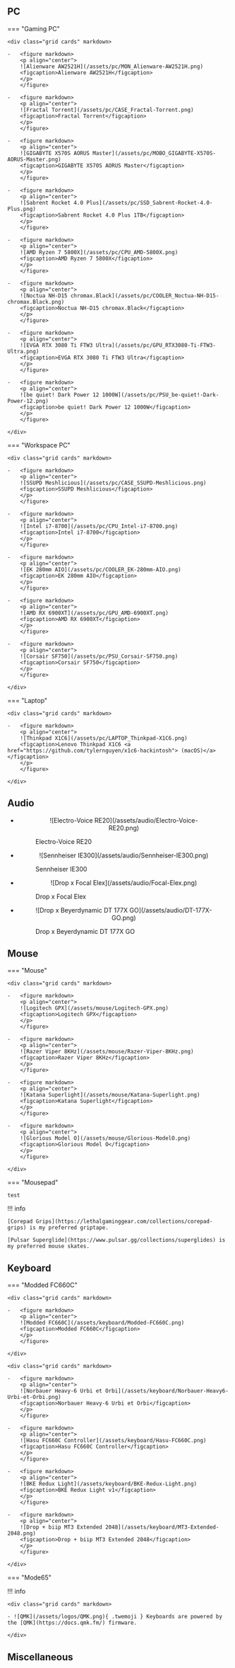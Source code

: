## PC

=== "Gaming PC"

    <div class="grid cards" markdown>

    -   <figure markdown>
        <p align="center">
        ![Alienware AW2521H](/assets/pc/MON_Alienware-AW2521H.png)
        <figcaption>Alienware AW2521H</figcaption>
        </p>
        </figure>

    -   <figure markdown>
        <p align="center">
        ![Fractal Torrent](/assets/pc/CASE_Fractal-Torrent.png)
        <figcaption>Fractal Torrent</figcaption>
        </p>
        </figure>

    -   <figure markdown>
        <p align="center">
        ![GIGABYTE X570S AORUS Master](/assets/pc/MOBO_GIGABYTE-X570S-AORUS-Master.png)
        <figcaption>GIGABYTE X570S AORUS Master</figcaption>
        </p>
        </figure>
        
    -   <figure markdown>
        <p align="center">
        ![Sabrent Rocket 4.0 Plus](/assets/pc/SSD_Sabrent-Rocket-4.0-Plus.png)
        <figcaption>Sabrent Rocket 4.0 Plus 1TB</figcaption>
        </p>
        </figure>

    -   <figure markdown>
        <p align="center">
        ![AMD Ryzen 7 5800X](/assets/pc/CPU_AMD-5800X.png)
        <figcaption>AMD Ryzen 7 5800X</figcaption>
        </p>
        </figure>

    -   <figure markdown>
        <p align="center">
        ![Noctua NH-D15 chromax.Black](/assets/pc/COOLER_Noctua-NH-D15-chromax.Black.png)
        <figcaption>Noctua NH-D15 chromax.Black</figcaption>
        </p>
        </figure>

    -   <figure markdown>
        <p align="center">
        ![EVGA RTX 3080 Ti FTW3 Ultra](/assets/pc/GPU_RTX3080-Ti-FTW3-Ultra.png)
        <figcaption>EVGA RTX 3080 Ti FTW3 Ultra</figcaption>
        </p>
        </figure>

    -   <figure markdown>
        <p align="center">
        ![be quiet! Dark Power 12 1000W](/assets/pc/PSU_be-quiet!-Dark-Power-12.png)
        <figcaption>be quiet! Dark Power 12 1000W</figcaption>
        </p>
        </figure>

    </div>

=== "Workspace PC"

    <div class="grid cards" markdown>

    -   <figure markdown>
        <p align="center">
        ![SSUPD Meshlicious](/assets/pc/CASE_SSUPD-Meshlicious.png)
        <figcaption>SSUPD Meshlicious</figcaption>
        </p>
        </figure>

    -   <figure markdown>
        <p align="center">
        ![Intel i7-8700](/assets/pc/CPU_Intel-i7-8700.png)
        <figcaption>Intel i7-8700</figcaption>
        </p>
        </figure>

    -   <figure markdown>
        <p align="center">
        ![EK 280mm AIO](/assets/pc/COOLER_EK-280mm-AIO.png)
        <figcaption>EK 280mm AIO</figcaption>
        </p>
        </figure>

    -   <figure markdown>
        <p align="center">
        ![AMD RX 6900XT](/assets/pc/GPU_AMD-6900XT.png)
        <figcaption>AMD RX 6900XT</figcaption>
        </p>
        </figure>

    -   <figure markdown>
        <p align="center">
        ![Corsair SF750](/assets/pc/PSU_Corsair-SF750.png)
        <figcaption>Corsair SF750</figcaption>
        </p>
        </figure>

    </div>

=== "Laptop"

    <div class="grid cards" markdown>

    -   <figure markdown>
        <p align="center">
        ![Thinkpad X1C6](/assets/pc/LAPTOP_Thinkpad-X1C6.png)
        <figcaption>Lenovo Thinkpad X1C6 <a href="https://github.com/tylernguyen/x1c6-hackintosh"> (macOS)</a> </figcaption>
        </p>
        </figure>

    </div>

## Audio

<div class="grid cards" markdown>

-   <figure markdown>
      <p align="center">
       ![Electro-Voice RE20](/assets/audio/Electro-Voice-RE20.png)
       <figcaption>Electro-Voice RE20</figcaption>
      </p>
    </figure>

-   <figure markdown>
      <p align="center">
       ![Sennheiser IE300](/assets/audio/Sennheiser-IE300.png)
       <figcaption>Sennheiser IE300</figcaption>
      </p>
    </figure>

-   <figure markdown>
      <p align="center">
       ![Drop x Focal Elex](/assets/audio/Focal-Elex.png)
       <figcaption>Drop x Focal Elex</figcaption>
      </p>
    </figure>

-   <figure markdown>
      <p align="center">
       ![Drop x Beyerdynamic DT 177X GO](/assets/audio/DT-177X-GO.png)
       <figcaption>Drop x Beyerdynamic DT 177X GO</figcaption>
      </p>
    </figure>

</div>

## Mouse

=== "Mouse"

    <div class="grid cards" markdown>

    -   <figure markdown>
        <p align="center">
        ![Logitech GPX](/assets/mouse/Logitech-GPX.png)
        <figcaption>Logitech GPX</figcaption>
        </p>
        </figure>

    -   <figure markdown>
        <p align="center">
        ![Razer Viper 8KHz](/assets/mouse/Razer-Viper-8KHz.png)
        <figcaption>Razer Viper 8KHz</figcaption>
        </p>
        </figure>

    -   <figure markdown>
        <p align="center">
        ![Katana Superlight](/assets/mouse/Katana-Superlight.png)
        <figcaption>Katana Superlight</figcaption>
        </p>
        </figure>

    -   <figure markdown>
        <p align="center">
        ![Glorious Model O](/assets/mouse/Glorious-ModelO.png)
        <figcaption>Glorious Model O</figcaption>
        </p>
        </figure>

    </div>

=== "Mousepad"

    test

!!! info

    [Corepad Grips](https://lethalgaminggear.com/collections/corepad-grips) is my preferred griptape.

    [Pulsar Superglide](https://www.pulsar.gg/collections/superglides) is my preferred mouse skates.

## Keyboard

=== "Modded FC660C"

    <div class="grid cards" markdown>

    -   <figure markdown>
        <p align="center">
        ![Modded FC660C](/assets/keyboard/Modded-FC660C.png)
        <figcaption>Modded FC660C</figcaption>
        </p>
        </figure>

    </div>

    <div class="grid cards" markdown>

    -   <figure markdown>
        <p align="center">
        ![Norbauer Heavy-6 Urbi et Orbi](/assets/keyboard/Norbauer-Heavy6-Urbi-et-Orbi.png)
        <figcaption>Norbauer Heavy-6 Urbi et Orbi</figcaption>
        </p>
        </figure>

    -   <figure markdown>
        <p align="center">
        ![Hasu FC660C Controller](/assets/keyboard/Hasu-FC660C.png)
        <figcaption>Hasu FC660C Controller</figcaption>
        </p>
        </figure>

    -   <figure markdown>
        <p align="center">
        ![BKE Redux Light](/assets/keyboard/BKE-Redux-Light.png)
        <figcaption>BKE Redux Light v1</figcaption>
        </p>
        </figure>

    -   <figure markdown>
        <p align="center">
        ![Drop + biip MT3 Extended 2048](/assets/keyboard/MT3-Extended-2048.png)
        <figcaption>Drop + biip MT3 Extended 2048</figcaption>
        </p>
        </figure>

    </div>

=== "Mode65"

!!! info

    <div class="grid cards" markdown>

    - ![QMK](/assets/logos/QMK.png){ .twemoji } Keyboards are powered by the [QMK](https://docs.qmk.fm/) firmware.

    </div>

## Miscellaneous